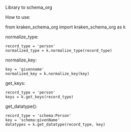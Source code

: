 Library to schema_org


How to use:

from kraken_schema_org import kraken_schema_org as k

normalize_type:
```
record_type = 'person'
normalized_type = k.normalize_type(record_type)
```

normalize_key:
```
key = 'givenname'
normalized_key = k.normalize_key(key)
```

get_keys:
```
record_type = 'person'
keys = k.get_keys(record_type)
```

get_datatype():
```
record_type = 'schema:Person'
key = 'schema:givenName'
datatypes = k.get_datatype(record_type, key)
```

